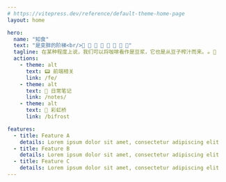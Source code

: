 ```yaml
---
# https://vitepress.dev/reference/default-theme-home-page
layout: home

hero:
  name: "知食"
  text: "是变胖的阶梯<br/>🍩 🍖 🍤 🍣 🍲 🍰 🍦 🍫"
  tagline: 在某种程度上说，我们可以将咖啡看作是豆浆，它也是从豆子榨汁而来。☕️ 🥛
  actions:
    - theme: alt
      text: 📟 前端相关
      link: /fe/
    - theme: alt
      text: 📝 日常笔记
      link: /notes/
    - theme: alt
      text: 🌈 彩虹桥
      link: /bifrost

features:
  - title: Feature A
    details: Lorem ipsum dolor sit amet, consectetur adipiscing elit
  - title: Feature B
    details: Lorem ipsum dolor sit amet, consectetur adipiscing elit
  - title: Feature C
    details: Lorem ipsum dolor sit amet, consectetur adipiscing elit
---
```


